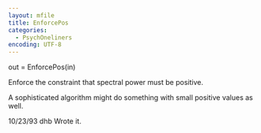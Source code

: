 ```yaml
---
layout: mfile
title: EnforcePos
categories:
  - PsychOneliners
encoding: UTF-8
---
```


 out = EnforcePos(in)

Enforce the constraint that spectral power must be
positive.

A sophisticated algorithm might do something with small
positive values as well.

10/23/93  dhb  Wrote it.